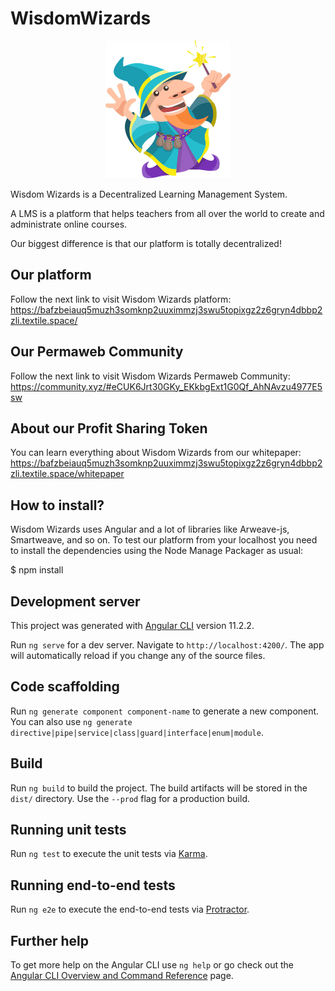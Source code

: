 # WisdomWizards

<p align="center">
  <img src="./src/assets/img/wizard.png" width="200">
</p>

Wisdom Wizards is a Decentralized Learning Management System.

A LMS is a platform that helps teachers from all over the world to create and administrate online courses.

Our biggest difference is that our platform is totally decentralized!

## Our platform
Follow the next link to visit Wisdom Wizards platform: https://bafzbeiauq5muzh3somknp2uuximmzj3swu5topixgz2z6gryn4dbbp2zli.textile.space/ 

## Our Permaweb Community
Follow the next link to visit Wisdom Wizards Permaweb Community: https://community.xyz/#eCUK6Jrt30GKy_EKkbgExt1G0Qf_AhNAvzu4977E5sw

## About our Profit Sharing Token
You can learn everything about Wisdom Wizards from our whitepaper: https://bafzbeiauq5muzh3somknp2uuximmzj3swu5topixgz2z6gryn4dbbp2zli.textile.space/whitepaper

## How to install?
Wisdom Wizards uses Angular and a lot of libraries like Arweave-js, Smartweave, and so on. To test our platform from your localhost you need to install the dependencies using the Node Manage Packager as usual:

$ npm install

## Development server

This project was generated with [Angular CLI](https://github.com/angular/angular-cli) version 11.2.2.

Run `ng serve` for a dev server. Navigate to `http://localhost:4200/`. The app will automatically reload if you change any of the source files.

## Code scaffolding

Run `ng generate component component-name` to generate a new component. You can also use `ng generate directive|pipe|service|class|guard|interface|enum|module`.

## Build

Run `ng build` to build the project. The build artifacts will be stored in the `dist/` directory. Use the `--prod` flag for a production build.

## Running unit tests

Run `ng test` to execute the unit tests via [Karma](https://karma-runner.github.io).

## Running end-to-end tests

Run `ng e2e` to execute the end-to-end tests via [Protractor](http://www.protractortest.org/).

## Further help

To get more help on the Angular CLI use `ng help` or go check out the [Angular CLI Overview and Command Reference](https://angular.io/cli) page.
